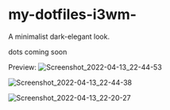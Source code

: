 # my-dotfiles-i3wm-
A minimalist dark-elegant look. 

dots coming soon

Preview:
![Screenshot_2022-04-13_22-44-53](https://user-images.githubusercontent.com/91330011/163236737-a5095598-81d1-42eb-86bb-c69e281b4647.png)

![Screenshot_2022-04-13_22-44-38](https://user-images.githubusercontent.com/91330011/163236773-386ed362-9ae6-483f-9f4a-2fc08ca8c5f1.png)

![Screenshot_2022-04-13_22-20-27](https://user-images.githubusercontent.com/91330011/163236770-477f2456-e42a-448f-ac4b-c10359eb7960.png)
